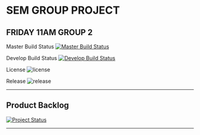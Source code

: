 # SEM GROUP PROJECT
## FRIDAY 11AM GROUP 2

Master Build Status [![Master Build Status](https://github.com/jessicamacAL36/friday-11am-group-2/actions/workflows/main.yml/badge.svg?branch=master)](https://github.com/jessicamacAL36/friday-11am-group-2/actions/workflows/main.yml)

Develop Build Status [![Develop Build Status](https://github.com/jessicamacAL36/friday-11am-group-2/actions/workflows/main.yml/badge.svg?branch=develop)](https://github.com/jessicamacAL36/friday-11am-group-2/actions/workflows/main.yml)

License ![license](https://img.shields.io/badge/license-Apache--2.0-yellowgreen.svg)

Release ![release](https://img.shields.io/badge/release-none-lightgrey.svg)

------------
## Product Backlog

[![Project Status](https://img.shields.io/badge/Kanban%20Board-Live%20Progress-blue?style=for-the-badge&logo=github)](https://github.com/users/jessicamacAL36/projects/1/views/1)

------